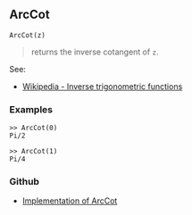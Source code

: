 ## ArcCot

```
ArcCot(z)
```

> returns the inverse cotangent of `z`.

See:
* [Wikipedia - Inverse trigonometric functions](https://en.wikipedia.org/wiki/Inverse_trigonometric_functions)

### Examples

``` 
>> ArcCot(0)    
Pi/2  
  
>> ArcCot(1)    
Pi/4
```

### Github

* [Implementation of ArcCot](https://github.com/axkr/symja_android_library/blob/master/symja_android_library/matheclipse-core/src/main/java/org/matheclipse/core/builtin/ExpTrigsFunctions.java#L370) 
